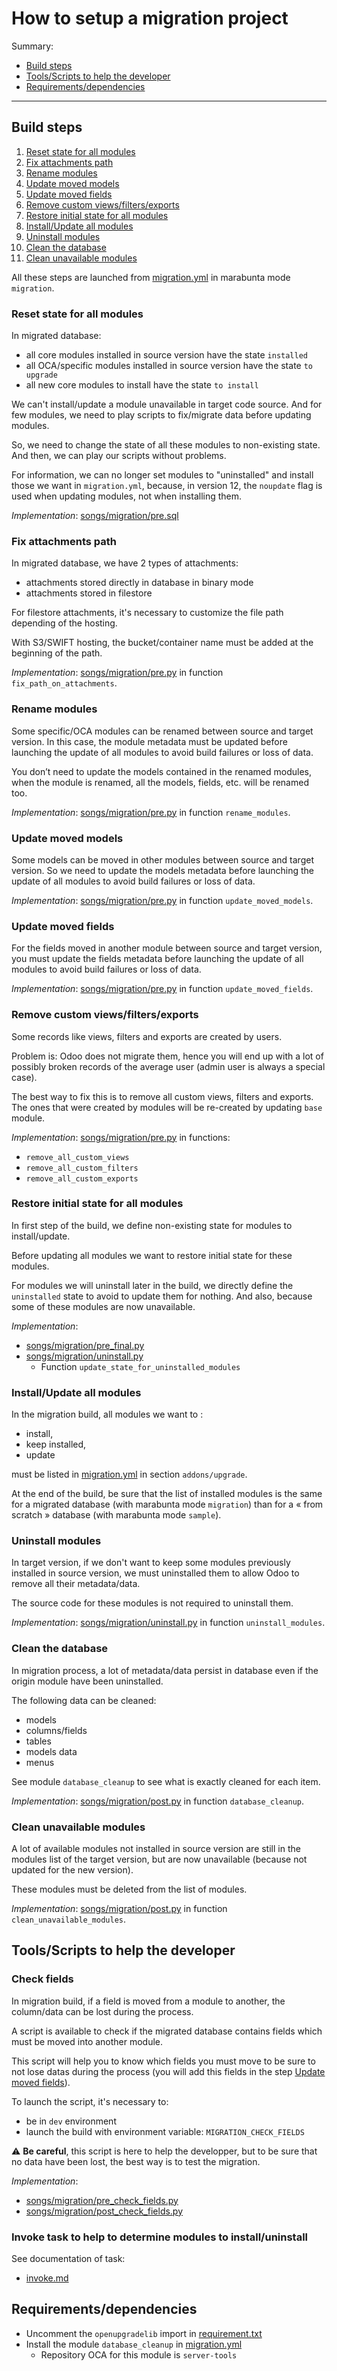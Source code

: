 # How to setup a migration project

Summary:

* [Build steps](#build-steps)
* [Tools/Scripts to help the developer](#toolsscripts-to-help-the-developer)
* [Requirements/dependencies](#requirementsdependencies)

---

## Build steps

1. [Reset state for all modules](#reset-state-for-all-modules)
2. [Fix attachments path](#fix-attachments-path)
3. [Rename modules](#rename-modules)
4. [Update moved models](#update-moved-models)
5. [Update moved fields](#update-moved-fields)
6. [Remove custom views/filters/exports](#remove-custom-viewsfiltersexports)
7. [Restore initial state for all modules](#restore-initial-state-for-all-modules)
8. [Install/Update all modules](#installupdate-all-modules)
9. [Uninstall modules](#uninstall-modules)
10. [Clean the database](#clean-the-database)
11. [Clean unavailable modules](#clean-unavailable-modules)

All these steps are launched from [migration.yml](../odoo/migration.yml)
in marabunta mode `migration`.

### Reset state for all modules

In migrated database:

* all core modules installed in source version have the state `installed`
* all OCA/specific modules installed in source version have the state `to upgrade`
* all new core modules to install have the state `to install`

We can't install/update a module unavailable in target code source.
And for few modules, we need to play scripts to fix/migrate data before updating modules.

So, we need to change the state of all these modules to non-existing state.
And then, we can play our scripts without problems.

For information, we can no longer set modules to "uninstalled"
and install those we want in `migration.yml`, because,
in version 12, the `noupdate` flag is used when updating modules, not when installing them.

_Implementation_: [songs/migration/pre.sql](../odoo/songs/migration/pre.sql)

### Fix attachments path

In migrated database, we have 2 types of attachments:

* attachments stored directly in database in binary mode
* attachments stored in filestore

For filestore attachments,
it's necessary to customize the file path depending of the hosting.

With S3/SWIFT hosting,
the bucket/container name must be added at the beginning of the path.

_Implementation_: [songs/migration/pre.py](../odoo/songs/migration/pre.py)
in function `fix_path_on_attachments`.

### Rename modules

Some specific/OCA modules can be renamed between source and target version.
In this case, the module metadata must be updated before launching
the update of all modules to avoid build failures or loss of data.

You don’t need to update the models contained in the renamed modules,
when the module is renamed, all the models, fields, etc. will be renamed too.

_Implementation_: [songs/migration/pre.py](../odoo/songs/migration/pre.py)
in function `rename_modules`.

### Update moved models

Some models can be moved in other modules between source and target version.
So we need to update the models metadata before launching
the update of all modules to avoid build failures or loss of data.

_Implementation_: [songs/migration/pre.py](../odoo/songs/migration/pre.py)
in function `update_moved_models`.

### Update moved fields

For the fields moved in another module between source and target version,
you must update the fields metadata before launching
the update of all modules to avoid build failures or loss of data.

_Implementation_: [songs/migration/pre.py](../odoo/songs/migration/pre.py)
in function `update_moved_fields`.

### Remove custom views/filters/exports

Some records like views, filters and exports are created by users.

Problem is: Odoo does not migrate them,
hence you will end up with a lot of possibly broken records of the average user
(admin user is always a special case).

The best way to fix this is to remove all custom views, filters and exports.
The ones that were created by modules will be re-created by updating `base` module.

_Implementation_: [songs/migration/pre.py](../odoo/songs/migration/pre.py)
in functions:

* `remove_all_custom_views`
* `remove_all_custom_filters`
* `remove_all_custom_exports`

### Restore initial state for all modules

In first step of the build, we define non-existing state for modules to install/update.

Before updating all modules we want to restore initial state for these modules.

For modules we will uninstall later in the build,
we directly define the `uninstalled` state to avoid to update them for nothing.
And also, because some of these modules are now unavailable.

_Implementation_:

* [songs/migration/pre_final.py](../odoo/songs/migration/pre_final.py)
* [songs/migration/uninstall.py](../odoo/songs/migration/uninstall.py)
  * Function `update_state_for_uninstalled_modules`

### Install/Update all modules

In the migration build, all modules we want to :

* install,
* keep installed,
* update

must be listed in [migration.yml](../odoo/migration.yml)
in section `addons/upgrade`.

At the end of the build,
be sure that the list of installed modules is the same
for a migrated database (with marabunta mode `migration`)
than for a « from scratch » database (with marabunta mode `sample`).

### Uninstall modules

In target version,
if we don't want to keep some modules previously installed in source version,
we must uninstalled them to allow Odoo to remove all their metadata/data.

The source code for these modules is not required to uninstall them.

_Implementation_: [songs/migration/uninstall.py](../odoo/songs/migration/uninstall.py)
in function `uninstall_modules`.

### Clean the database

In migration process, a lot of metadata/data persist in database
even if the origin module have been uninstalled.

The following data can be cleaned:

* models
* columns/fields
* tables
* models data
* menus

See module `database_cleanup` to see what is exactly cleaned for each item.

_Implementation_: [songs/migration/post.py](../odoo/songs/migration/post.py)
in function `database_cleanup`.

### Clean unavailable modules

A lot of available modules not installed in source version
are still in the modules list of the target version,
but are now unavailable (because not updated for the new version).

These modules must be deleted from the list of modules.

_Implementation_: [songs/migration/post.py](../odoo/songs/migration/post.py)
in function `clean_unavailable_modules`.

## Tools/Scripts to help the developer

### Check fields

In migration build,
if a field is moved from a module to another,
the column/data can be lost during the process.

A script is available to check if the migrated database contains fields
which must be moved into another module.

This script will help you to know which fields you must move
to be sure to not lose datas during the process
(you will add this fields in the step [Update moved fields](#update-moved-fields)).

To launch the script, it's necessary to:

* be in `dev` environment
* launch the build with environment variable: `MIGRATION_CHECK_FIELDS`

:warning: **Be careful**, this script is here to help the developper,
but to be sure that no data have been lost, the best way is to test the migration.

_Implementation_:

* [songs/migration/pre_check_fields.py](../odoo/songs/migration/pre_check_fields.py)
* [songs/migration/post_check_fields.py](../odoo/songs/migration/post_check_fields.py)

### Invoke task to help to determine modules to install/uninstall

See documentation of task:
* [invoke.md](invoke.md#migratecheck-modules)

## Requirements/dependencies

* Uncomment the `openupgradelib` import in [requirement.txt](../odoo/requirement.txt)
* Install the module `database_cleanup` in [migration.yml](../odoo/migration.yml)
  * Repository OCA for this module is `server-tools`
